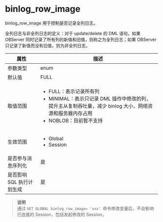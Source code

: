 binlog_row_image 
=====================================

binlog_row_image 用于控制是否记录全列日志。

全列日志与非全列日志的定义：对于 update/delete 的 DML 语句，如果 OBServer 同时记录了所有列的新值和旧值，则称之为全列日志；如果 OBServer 只记录了新值而没有旧值，则为非全列日志。


|     **属性**      |                                                                                                          **描述**                                                                                                           |
|-----------------|---------------------------------------------------------------------------------------------------------------------------------------------------------------------------------------------------------------------------|
| 参数类型            | enum                                                                                                                                                                                                                      |
| 默认值             | FULL                                                                                                                                                                                                                      |
| 取值范围            | <ul><li>FULL：表示记录所有列 </li><li> MINIMAL：表示只记录 DML 操作中修改的列，提升主从复制吞吐量，减少 binlog 大小、网络资源和服务器内存占用 </li><li>NOBLOB：目前暂不支持 </li></ul>    |
| 生效范围            | <ul><li>Global</li><li>Session</li></ul>                                                                                                                  |
| 是否参与消息序列化       | 是                                                                                                                                                                                                                         |
| 是否影响 SQL 执行计划生成 | 是                                                                                                                                                                                                                         |


> **说明**<br>
> 通过 `SET GLOBAL binlog_row_image= 'xxx' `命令修改变量后，不会影响已连接的 Session，包括发起修改的 Session。
